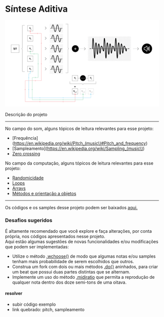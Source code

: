 # Síntese Aditiva

![](./img/proj_addSynth.jpg "Fitas K7 são legais de novo...")

Descrição do projeto

---

No campo do som, alguns tópicos de leitura relevantes para esse projeto:

* [Frequência](https://en.wikipedia.org/wiki/Pitch_(music\)#Pitch_and_frequency)
* [Sampleamento](https://en.wikipedia.org/wiki/Sampling_(music\))
* [Zero crossing](https://en.wikipedia.org/wiki/Zero_crossing)

<p>

No campo da computação, alguns tópicos de leitura relevantes para esse projeto:

* [Randomicidade](https://en.wikipedia.org/wiki/Randomness)
* [Loops](https://en.wikipedia.org/wiki/Control_flow#Loops)
* [Arrays](https://en.wikipedia.org/wiki/Array_data_type)
* [Métodos e orientação a objetos](https://en.wikipedia.org/wiki/Object-oriented_programming)

---

Os códigos e os samples desse projeto podem ser baixados [aqui.](https://drive.google.com/open?id=11VlvfHAiY2TV8H2c9-Y6CTgKt76QsMwF)

### Desafios sugeridos

É altamente recomendado que você explore e faça alterações, por conta própria, nos códigos apresentados nesse projeto.<br>
Aqui estão algumas sugestões de novas funcionalidades e/ou modificações que podem ser implementadas:

- Utilize o método [.wchoose()](http://doc.sccode.org/Classes/SequenceableCollection.html#-wchoose) de modo que algumas notas e/ou samples tenham mais probabilidade de serem escolhidos que outros.
- Construa um fork com dois ou mais métodos [.do{}](http://doc.sccode.org/Reference/Control-Structures.html#.do) aninhados, para criar um beat que possui duas partes distintas que se alternam.
- Implemente um uso do método [.midiratio](http://doc.sccode.org/Classes/AbstractFunction.html#-midiratio) que permita a reprodução de qualquer nota dentro dos doze semi-tons de uma oitava.

#### resolver
- subir código exemplo
- link quebrado: pitch, sampleamento
